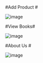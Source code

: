 















#Add Product #

![image](https://user-images.githubusercontent.com/76639143/177811690-fddb5215-c8a9-4925-9c51-b41ea8211e0f.png)



#View Books#

![image](https://user-images.githubusercontent.com/76639143/177812807-5b40c91c-6c0a-4e53-9ad8-6656a829d632.png)


#About Us #

![image](https://user-images.githubusercontent.com/76639143/177813297-2a04d79c-d200-4a52-9712-8dde9bce6542.png)
